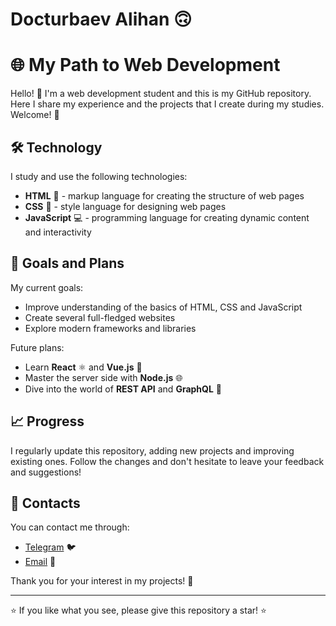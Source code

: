 # Docturbaev Alihan 🙃
# 🌐 My Path to Web Development


Hello! 👋 I'm a web development student and this is my GitHub repository. Here I share my experience and the projects that I create during my studies. Welcome! 🎉

## 🛠️ Technology

I study and use the following technologies:

- **HTML** 🌟 - markup language for creating the structure of web pages
- **CSS** 🎨 - style language for designing web pages
- **JavaScript** 💻 - programming language for creating dynamic content and interactivity



## 🌱 Goals and Plans

My current goals:

- Improve understanding of the basics of HTML, CSS and JavaScript
- Create several full-fledged websites
- Explore modern frameworks and libraries

Future plans:

- Learn **React** ⚛️ and **Vue.js** 🖖
- Master the server side with **Node.js** 🌐
- Dive into the world of **REST API** and **GraphQL** 🔗


## 📈 Progress

I regularly update this repository, adding new projects and improving existing ones. Follow the changes and don't hesitate to leave your feedback and suggestions!



## 🤝 Contacts

You can contact me through:


- [Telegram](https://t.me/Slogk5) 🐦
- [Email](mailto:sloganloh69@gmail.com) 📧


Thank you for your interest in my projects! 🚀


---

⭐️ If you like what you see, please give this repository a star! ⭐️

